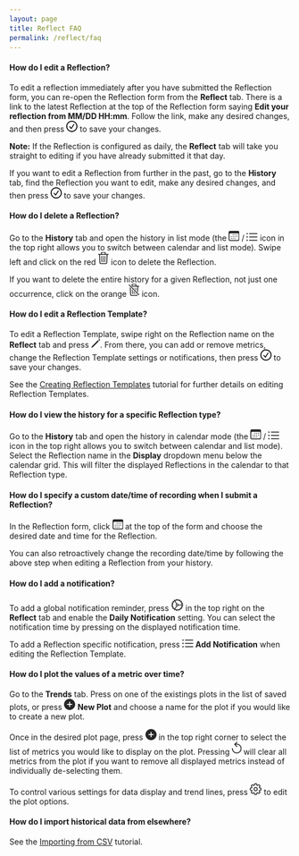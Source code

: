 ```yaml
---
layout: page
title: Reflect FAQ
permalink: /reflect/faq
---
```


#### How do I edit a **Reflection**?

To edit a reflection immediately after you have submitted the Reflection form, you can re-open the Reflection form from the **Reflect** tab. There is a link to the latest Reflection at the top of the Reflection form saying **Edit your reflection from MM/DD HH:mm**. Follow the link, make any desired changes, and then press ![checkmark.circle](/assets/icons/checkmark.circle.png) to save your changes.

**Note:** If the Reflection is configured as daily, the **Reflect** tab will take you straight to editing if you have already submitted it that day.

If you want to edit a Reflection from further in the past, go to the **History** tab, find the Reflection you want to edit, make any desired changes, and then press ![checkmark.circle](/assets/icons/checkmark.circle.png) to save your changes.


#### How do I delete a **Reflection**?

Go to the **History** tab and open the history in list mode (the ![calendar](/assets/icons/calendar.png) / ![list.bullet](/assets/icons/list.bullet.png) icon in the top right allows you to switch between calendar and list mode). Swipe left and click on the red ![trash](/assets/icons/trash.png) icon to delete the Reflection.

If you want to delete the entire history for a given Reflection, not just one occurrence, click on the orange ![trash.slash](/assets/icons/trash.slash.png) icon.

#### How do I edit a **Reflection Template**?

To edit a Reflection Template, swipe right on the Reflection name on the **Reflect** tab and press ![pencil](/assets/icons/pencil.png). From there, you can add or remove metrics, change the Reflection Template settings or notifications, then press ![checkmark.circle](/assets/icons/checkmark.circle.png) to save your changes.

See the [Creating Reflection Templates](/reflect/tutorials/creating-reflections) tutorial for further details on editing Reflection Templates.

#### How do I view the history for a specific **Reflection** type?

Go to the **History** tab and open the history in calendar mode (the ![calendar](/assets/icons/calendar.png) / ![list.bullet](/assets/icons/list.bullet.png) icon in the top right allows you to switch between calendar and list mode). Select the Reflection name in the **Display** dropdown menu below the calendar grid. This will filter the displayed Reflections in the calendar to that Reflection type.

#### How do I specify a custom date/time of recording when I submit a **Reflection**?

In the Reflection form, click ![calendar](/assets/icons/calendar.png)
 at the top of the form and choose the desired date and time for the Reflection. 

You can also retroactively change the recording date/time by following the above step when editing a Reflection from your history.

#### How do I add a notification?

To add a global notification reminder, press ![gear](/assets/icons/gear.png) in the top right on the **Reflect** tab and enable the **Daily Notification** setting. You can select the notification time by pressing on the displayed notification time.

To add a Reflection specific notification, press ![list.bullet](/assets/icons/list.bullet.png) **Add Notification** when editing the Reflection Template.

#### How do I plot the values of a metric over time?

Go to the **Trends** tab. Press on one of the existings plots in the list of saved plots, or press ![plus.circle.fill](/assets/icons/plus.circle.fill.png) **New Plot** and choose a name for the plot if you would like to create a new plot.

Once in the desired plot page, press ![plus.circle.fill](/assets/icons/plus.circle.fill.png) in the top right corner to select the list of metrics you would like to display on the plot. Pressing ![arrow.counterclockwise](/assets/icons/arrow.counterclockwise.png) will clear all metrics from the plot if you want to remove all displayed metrics instead of individually de-selecting them.

To control various settings for data display and trend lines, press ![gearshape](/assets/icons/gearshape.png) to edit the plot options.

#### How do I import historical data from elsewhere?

See the [Importing from CSV](/reflect/tutorials/csv-import) tutorial.
